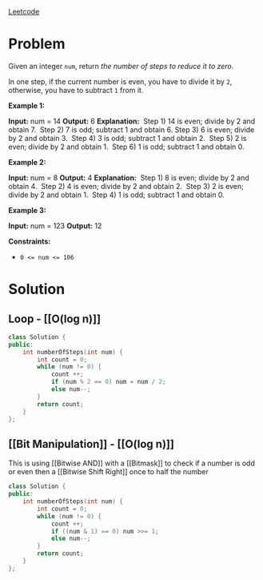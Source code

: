 [Leetcode]()

# Problem
  
Given an integer `num`, return _the number of steps to reduce it to zero_.

In one step, if the current number is even, you have to divide it by `2`, otherwise, you have to subtract `1` from it.

**Example 1:**

**Input:** num = 14
**Output:** 6
**Explanation:** 
Step 1) 14 is even; divide by 2 and obtain 7. 
Step 2) 7 is odd; subtract 1 and obtain 6.
Step 3) 6 is even; divide by 2 and obtain 3. 
Step 4) 3 is odd; subtract 1 and obtain 2. 
Step 5) 2 is even; divide by 2 and obtain 1. 
Step 6) 1 is odd; subtract 1 and obtain 0.

**Example 2:**

**Input:** num = 8
**Output:** 4
**Explanation:** 
Step 1) 8 is even; divide by 2 and obtain 4. 
Step 2) 4 is even; divide by 2 and obtain 2. 
Step 3) 2 is even; divide by 2 and obtain 1. 
Step 4) 1 is odd; subtract 1 and obtain 0.

**Example 3:**

**Input:** num = 123
**Output:** 12

**Constraints:**

- `0 <= num <= 106`

# Solution

## Loop - [[O(log n)]]

```cpp
class Solution {
public:
    int numberOfSteps(int num) {
        int count = 0;
        while (num != 0) {
            count ++;
            if (num % 2 == 0) num = num / 2;
            else num--;
        }
        return count;
    }
};
```

## [[Bit Manipulation]] - [[O(log n)]]

This is using [[Bitwise AND]] with a [[Bitmask]] to check if a number is odd or even then a [[Bitwise Shift Right]] once to half the number

```cpp
class Solution {
public:
    int numberOfSteps(int num) {
        int count = 0;
        while (num != 0) {
            count ++;
            if ((num & 1) == 0) num >>= 1;
            else num--;
        }
        return count;
    }
};
```
